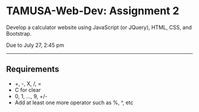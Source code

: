 # TAMUSA-Web-Dev: Assignment 2
Develop a calculator website using JavaScript (or JQuery), HTML, CSS, and Bootstrap.

Due to July 27, 2:45 pm
***
## Requirements
- +, -, X, /, =
- C for clear
- 0, 1, ..., 9, +/-
- Add at least one more operator such as %, ^, etc 

